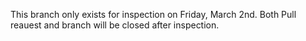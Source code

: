 This branch only exists for inspection on Friday, March 2nd.
Both Pull reauest and branch will be closed after inspection.
